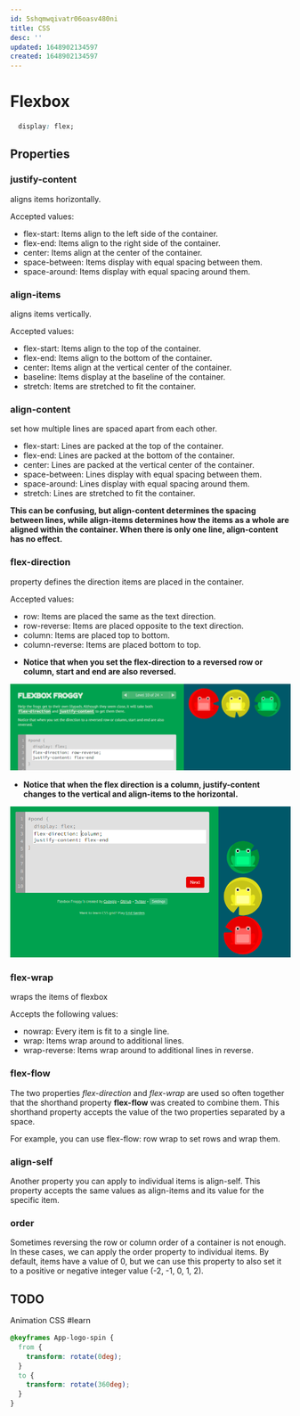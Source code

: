 ```yaml
---
id: 5shqmwqivatr06oasv480ni
title: CSS
desc: ''
updated: 1648902134597
created: 1648902134597
---
```


# Flexbox

```css
  display: flex;
```
## Properties

### justify-content
aligns items horizontally.

Accepted values: 
* flex-start: Items align to the left side of the container.
* flex-end: Items align to the right side of the container.
* center: Items align at the center of the container.
* space-between: Items display with equal spacing between them.
* space-around: Items display with equal spacing around them.

### align-items
aligns items vertically.

Accepted values: 
* flex-start: Items align to the top of the container.
* flex-end: Items align to the bottom of the container.
* center: Items align at the vertical center of the container.
* baseline: Items display at the baseline of the container.
* stretch: Items are stretched to fit the container.

### align-content
 set how multiple lines are spaced apart from each other.
 * flex-start: Lines are packed at the top of the container.
* flex-end: Lines are packed at the bottom of the container.
* center: Lines are packed at the vertical center of the container.
* space-between: Lines display with equal spacing between them.
* space-around: Lines display with equal spacing around them.
* stretch: Lines are stretched to fit the container.

__This can be confusing, but align-content determines the spacing between lines, while align-items determines how the items as a whole are aligned within the container. When there is only one line, align-content has no effect.__

### flex-direction
property defines the direction items are placed in the container.

Accepted values:
* row: Items are placed the same as the text direction.
* row-reverse: Items are placed opposite to the text direction.
* column: Items are placed top to bottom.
* column-reverse: Items are placed bottom to top.

- __Notice that when you set the flex-direction to a reversed row or column, start and end are also reversed.__

![](/assets/images/2022-04-04-17-37-37.png)

- __Notice that when the flex direction is a column, justify-content changes to the vertical and align-items to the horizontal.__

![](/assets/images/2022-04-04-19-26-13.png)

### flex-wrap
wraps the items of flexbox

Accepts the following values:

* nowrap: Every item is fit to a single line.
* wrap: Items wrap around to additional lines.
* wrap-reverse: Items wrap around to additional lines in reverse.

### flex-flow
The two properties _flex-direction_ and _flex-wrap_ are used so often together that the shorthand property __flex-flow__ was created to combine them. This shorthand property accepts the value of the two properties separated by a space.

For example, you can use flex-flow: row wrap to set rows and wrap them.

### align-self
Another property you can apply to individual items is align-self. This property accepts the same values as align-items and its value for the specific item.

### order
Sometimes reversing the row or column order of a container is not enough. In these cases, we can apply the order property to individual items. By default, items have a value of 0, but we can use this property to also set it to a positive or negative integer value (-2, -1, 0, 1, 2).




## TODO
Animation CSS #learn
```css
@keyframes App-logo-spin {
  from {
    transform: rotate(0deg);
  }
  to {
    transform: rotate(360deg);
  }
}
```
